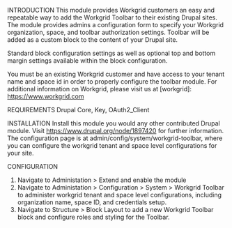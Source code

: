 INTRODUCTION
This module provides Workgrid customers an easy and repeatable
way to add the Workgrid Toolbar to their existing Drupal sites. 
The module provides admins a configuration form to specify your
Workgrid organization, space, and toolbar authorization settings.
Toolbar will be added as a custom block to the content of your
Drupal site.  

Standard block configuration settings as well as optional top 
and bottom margin settings available within the block configuration.

You must be an existing Workgrid customer and have access to your
tenant name and space id in order to properly configure the toolbar
module. For additional information on Workgrid, please visit 
us at [workgrid]: https://www.workgrid.com

REQUIREMENTS
Drupal Core, Key, OAuth2_Client 

INSTALLATION
Install this module you would any other contributed Drupal module.
Visit https://www.drupal.org/node/1897420 for further information.
The configuration page is at admin/config/system/workgrid-toolbar,
where you can configure the workgrid tenant and space level 
configurations for your site.

CONFIGURATION
1. Navigate to Administation > Extend and enable the module
2. Navigate to Administation > Configuration > System > Workgrid
  Toolbar to administer workgrid tenant and space level configurations,
  including organization name, space ID, and credentials setup.
3. Navigate to Structure > Block Layout to add a new Workgrid Toolbar
  block and configure roles and styling for the Toolbar.
